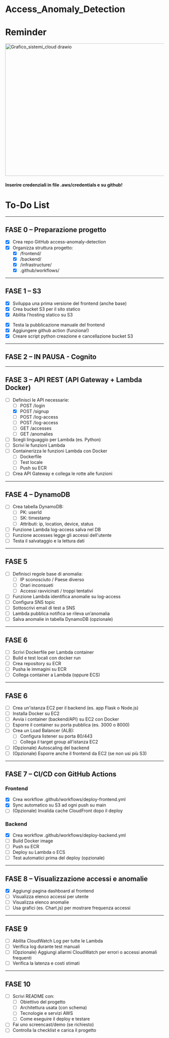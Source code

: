 # Access_Anomaly_Detection

# Reminder
<img width="781" height="421" alt="Grafico_sistemi_cloud drawio" src="https://github.com/user-attachments/assets/0eb271e5-d839-4cad-ac95-c049c325201b" />

#### Inserire credenziali in file .aws/credentials e su github!

# To-Do List 

---

## FASE 0 – Preparazione progetto

- [x] Crea repo GitHub access-anomaly-detection
- [x] Organizza struttura progetto:
  - [x] /frontend/
  - [x] /backend/
  - [x] /infrastructure/
  - [x] .github/workflows/
<!-- non si può fare con aws learner lab
- [ ] Configura utente IAM con permessi adeguati su:
  - [ ] S3, Lambda, API Gateway, DynamoDB
  - [ ] Cognito, SNS, CloudWatch, ECR/ECS -->

---

## FASE 1 – S3

- [x] Sviluppa una prima versione del frontend (anche base)
- [x] Crea bucket S3 per il sito statico
- [x] Abilita l'hosting statico su S3
<!-- non si può fare cib aws learner lab
- [ ] Configura CloudFront:
  - [ ] Collegalo al bucket S3
  - [ ] Aggiungi HTTPS con certificato -->
- [x] Testa la pubblicazione manuale del frontend
- [x] Aggiungere github action (funziona!)
- [x] Creare script python creazione e cancellazione bucket S3

---

## FASE 2 – IN PAUSA - Cognito 
<!-- 
- [ ] Crea User Pool su Cognito
- [ ] Configura App Client (senza client secret)
- [ ] Integra Cognito nel frontend:
  - [ ] Signup
  - [ ] Login
  - [ ] Logout
- [ ] Proteggi le API tramite autorizzazione Cognito -->

---

## FASE 3 – API REST (API Gateway + Lambda  Docker)

- [ ] Definisci le API necessarie:
  - [ ] POST /login 
  - [x] POST /signup 
  - [ ] POST /log-access
  - [ ] POST /log-access
  - [ ] GET /accesses
  - [ ] GET /anomalies
- [ ] Scegli linguaggio per Lambda (es. Python)
- [ ] Scrivi le funzioni Lambda
- [ ] Containerizza le funzioni Lambda con Docker
  - [ ] Dockerfile
  - [ ] Test locale
  - [ ] Push su ECR
- [ ] Crea API Gateway e collega le rotte alle funzioni

---

## FASE 4 – DynamoDB

- [ ] Crea tabella DynamoDB:
  - [ ] PK: userId
  - [ ] SK: timestamp
  - [ ] Attributi: ip, location, device, status
- [ ] Funzione Lambda log-access salva nel DB
- [ ] Funzione accesses legge gli accessi dell'utente
- [ ] Testa il salvataggio e la lettura dati

---

## FASE 5 

- [ ] Definisci regole base di anomalia:
  - [ ] IP sconosciuto / Paese diverso
  - [ ] Orari inconsueti
  - [ ] Accessi ravvicinati / troppi tentativi
- [ ] Funzione Lambda identifica anomalie su log-access
- [ ] Configura SNS topic
- [ ] Sottoscrivi email di test a SNS
- [ ] Lambda pubblica notifica se rileva un’anomalia
- [ ] Salva anomalie in tabella DynamoDB (opzionale)

---

## FASE 6

- [ ] Scrivi Dockerfile per Lambda container
- [ ] Build e test locali con docker run
- [ ] Crea repository su ECR
- [ ] Pusha le immagini su ECR
- [ ] Collega container a Lambda (oppure ECS)

---

## FASE 6 

- [ ] Crea un'istanza EC2 per il backend (es. app Flask o Node.js)
- [ ] Installa Docker su EC2
- [ ] Avvia i container (backend/API) su EC2 con Docker
- [ ] Esporre il container su porta pubblica (es. 3000 o 8000)
- [ ] Crea un Load Balancer (ALB):
  - [ ] Configura listener su porta 80/443
  - [ ] Collega il target group all'istanza EC2
- [ ] (Opzionale) Autoscaling del backend
- [ ] (Opzionale) Esporre anche il frontend da EC2 (se non usi più S3)

---

## FASE 7 – CI/CD con GitHub Actions

### Frontend
- [x] Crea workflow .github/workflows/deploy-frontend.yml
- [x] Sync automatico su S3 ad ogni push su main
- [ ] (Opzionale) Invalida cache CloudFront dopo il deploy

### Backend
- [x] Crea workflow .github/workflows/deploy-backend.yml
- [ ] Build Docker image
- [ ] Push su ECR
- [ ] Deploy su Lambda o ECS
- [ ] Test automatici prima del deploy (opzionale)

---

## FASE 8 – Visualizzazione accessi e anomalie

- [x] Aggiungi pagina dashboard al frontend
- [ ] Visualizza elenco accessi per utente
- [ ] Visualizza elenco anomalie
- [ ] Usa grafici (es. Chart.js) per mostrare frequenza accessi

---

## FASE 9 

- [ ] Abilita CloudWatch Log per tutte le Lambda
- [ ] Verifica log durante test manuali
- [ ] (Opzionale) Aggiungi allarmi CloudWatch per errori o accessi anomali frequenti
- [ ] Verifica la latenza e costi stimati

---

## FASE 10

- [ ] Scrivi README con:
  - [ ] Obiettivo del progetto
  - [ ] Architettura usata (con schema)
  - [ ] Tecnologie e servizi AWS
  - [ ] Come eseguire il deploy e testare
- [ ] Fai uno screencast/demo (se richiesto)
- [ ] Controlla la checklist e carica il progetto
